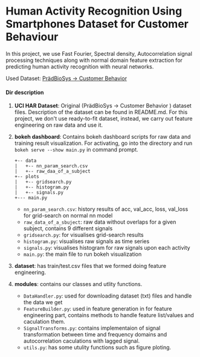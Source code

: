 # Human Activity Recognition Using Smartphones Dataset for Customer Behaviour

In this project, we use Fast Fourier, Spectral density, Autocorrelation signal processing techniques along with normal domain feature extraction for predicting human activity recognition with neural networks.

Used Dataset: [PrädBioSys → Customer Behavior](https://archive.ics.uci.edu/ml/datasets/Human+Activity+Recognition+Using+Smartphone)

#### Dir description
1. **UCI HAR Dataset**: Original (PrädBioSys → Customer Behavior ) dataset files. Description of the dataset can be found in README.md. For this project, we don't use ready-to-fit dataset, instead, we carry out feature engineering on raw data and use it.
2. **bokeh dashboard**: Contains bokeh dashboard scripts for raw data and training result visualization. For activating, go into the directory and run ```bokeh serve --show main.py``` in command prompt.

    ```
    +-- data
    |   +-- nn_param_search.csv 
    |   +-- raw_daa_of_a_subject 
    +-- plots
    |   +-- gridsearch.py
    |   +-- histogram.py 
    |	+-- signals.py
    +--- main.py
    ``` 
    - ```nn_param_search.csv```: history results of acc, val_acc, loss, val_loss for grid-search on normal nn model
    - ```raw_data_of_a_sbuject```: raw data without overlaps for a given subject, contains 9 different signals
    - ```gridsearch.py```: for visualises grid-search results
    - ```histogram.py```: visualises raw signals as time series
    - ```signals.py```: visualises histogram for raw signals upon each activity
    - ```main.py```: the main file to run bokeh visualization
3. **dataset**: has train/test.csv files that we formed doing feature engineering.
4. **modules**: contains our classes and utlity functions.
    - ```DataHandler.py```: used for downloading dataset (txt) files and handle the data we get
    - ```FeatureBuilder.py```: used in feature generation in for feature engineering part, contains methods to handle feature list/values and caculation them.
    - ```SignalTransforms.py```: contains implementaion of signal transformation between time and frequency domains and autocorrelation caculations with lagged signal.
    - ```utils.py```: has some utulity functions such as figure ploting.
